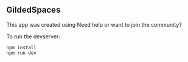 ## GildedSpaces

This app was created using 
Need help or want to join the community?

To run the devserver:
```
npm install
npm run dev
```
